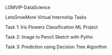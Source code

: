 LGMVIP-DataScience

LetsGrowMore Virtual Internship Tasks
 
Task 1: Iris Flowers Classification ML Project

Task 2: Image to Pencil Sketch with Pytho

Task 3: Prediction using Decision Tree Algorithm

